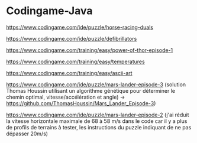 # Codingame-Java

https://www.codingame.com/ide/puzzle/horse-racing-duals

https://www.codingame.com/ide/puzzle/defibrillators

https://www.codingame.com/training/easy/power-of-thor-episode-1

https://www.codingame.com/training/easy/temperatures

https://www.codingame.com/training/easy/ascii-art

https://www.codingame.com/ide/puzzle/mars-lander-episode-3 (solution Thomas Houssin utilisant un algorithme génétique pour déterminer le chemin optimal, vitesse/accélération et angle) -> https://github.com/ThomasHoussin/Mars_Lander_Episode-3)

https://www.codingame.com/ide/puzzle/mars-lander-episode-2 (j'ai réduit la vitesse horizontale maximale de 68 à 58 m/s dans le code car il y a plus de profils de terrains à tester, les instructions du puzzle indiquant de ne pas dépasser 20m/s)

